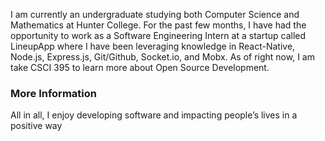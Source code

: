 I am currently an undergraduate studying both Computer Science and Mathematics at Hunter College. For the past few months, I have had the opportunity to work as a Software Engineering Intern at a startup called LineupApp where I have been leveraging knowledge in React-Native, Node.js, Express.js, Git/Github, Socket.io, and Mobx. As of right now, I am take CSCI 395 to learn more about Open Source Development.

### More Information

All in all, I enjoy developing software and impacting people’s lives in a positive way

